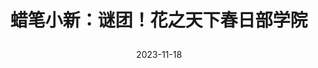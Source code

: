 ---
layout: page
title: >
  蜡笔小新：谜团！花之天下春日部学院
description: >
  可以说是超级爆笑了。
category: 电影
img: assets/img/movie/2023/la_bi_xiao_xin_mi_tuan.webp
star: 4
date: 2023-11-18
---